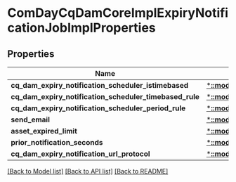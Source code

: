 # ComDayCqDamCoreImplExpiryNotificationJobImplProperties

## Properties
Name | Type | Description | Notes
------------ | ------------- | ------------- | -------------
**cq_dam_expiry_notification_scheduler_istimebased** | [***::models::ConfigNodePropertyBoolean**](configNodePropertyBoolean.md) |  | [optional] 
**cq_dam_expiry_notification_scheduler_timebased_rule** | [***::models::ConfigNodePropertyString**](configNodePropertyString.md) |  | [optional] 
**cq_dam_expiry_notification_scheduler_period_rule** | [***::models::ConfigNodePropertyInteger**](configNodePropertyInteger.md) |  | [optional] 
**send_email** | [***::models::ConfigNodePropertyBoolean**](configNodePropertyBoolean.md) |  | [optional] 
**asset_expired_limit** | [***::models::ConfigNodePropertyInteger**](configNodePropertyInteger.md) |  | [optional] 
**prior_notification_seconds** | [***::models::ConfigNodePropertyInteger**](configNodePropertyInteger.md) |  | [optional] 
**cq_dam_expiry_notification_url_protocol** | [***::models::ConfigNodePropertyString**](configNodePropertyString.md) |  | [optional] 

[[Back to Model list]](../README.md#documentation-for-models) [[Back to API list]](../README.md#documentation-for-api-endpoints) [[Back to README]](../README.md)



